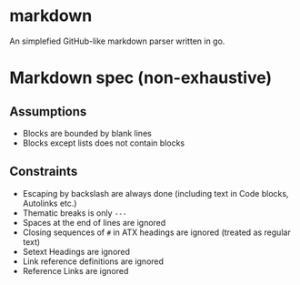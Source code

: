 # markdown

An simplefied GitHub-like markdown parser written in go.

# Markdown spec (non-exhaustive)

## Assumptions

- Blocks are bounded by blank lines
- Blocks except lists does not contain blocks

## Constraints

- Escaping by backslash are always done (including text in Code blocks, Autolinks etc.)
- Thematic breaks is only `---`
- Spaces at the end of lines are ignored
- Closing sequences of `#` in ATX headings are ignored (treated as regular text)
- Setext Headings are ignored
- Link reference definitions are ignored
- Reference Links are ignored
